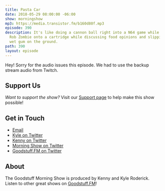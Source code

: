 ```yaml
---
title: Pasta Car
date: 2018-05-29 08:00:00 -06:00
show: morningshow
mp3: https://media.transistor.fm/b160d80f.mp3
episode: 390
description: It's like doing a cannon ball right into a N64 game while trying to squeeze
  Rob Zombie onto a cartridge while discussing food opinions and slipping on all the
  wet gum on the ground.
path: 390
layout: episode
---
```


Hey! Sorry for the audio issues this episode. We had to use the backup stream audio from Twitch.

## Support Us
*Want to support the show?* Visit our [Support page](https://goodstuff.fm/support) to help make this show possible!

## Get in Touch
* [Email](mailto:kyle@goodstuff.fm)
* [Kyle on Twitter](http://twitter.com/dogburps)
* [Kenny on Twitter](http://twitter.com/pizzarobotics)
* [Morning Show on Twitter](http://twitter.com/morningshowam)
* [Goodstuff.FM on Twitter](http://twitter.com/goodstufffm)

## About
The Goodstuff Morning Show is produced by Kenny and Kyle Roderick. Listen to other great shows on [Goodstuff.FM](http://goodstuff.fm/shows)!
